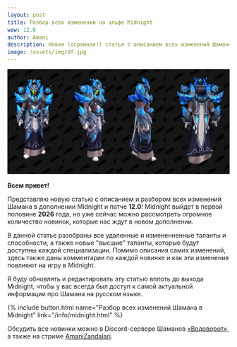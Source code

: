 ```yaml
---
layout: post
title: Разбор всех изменений на альфе Midnight
wow: 12.0
author: Amani
description: Новая (огромная!) статья с описанием всех изменений Шаманов в дополнении Midnight, с комментариями и разбором нюансов. 
image: /assets/img/df.jpg
---
```




<p align="center">
    <img src="/assets/img/mid1.jpg"> 
</p>

**Всем привет!**

Представляю новую статью с описанием и разбором всех изменений Шамана в дополнении Midnight и патче **12.0**! Midnight выйдет в первой половине **2026** года, но уже сейчас можно рассмотреть огромное количество новинок, которые нас ждут в новом дополнении.

В данной статье разобраны все удаленные и измененненные таланты и способности, а также новые "высшие" таланты, которые будут доступны каждой специализации. Помимо описания самих изменений, здесь также даны комментарии по каждой новинке и как эти изменения повлияют на игру в Midnight.

Я буду обновлять и редактировать эту статью вплоть до выхода Midnight, чтобы у вас всегда был доступ к самой актуальной информации про Шамана на русском языке.

<p></p>

{% include button.html name="Разбор всех изменений Шамана в Midnight" link="/info/midnight.html" %}  

<p></p>

Обсудить все новинки можно в Discord-сервере Шаманов [«Водоворот»](https://discord.gg/vodovorot), а также на стриме [AmaniZandalari](https://www.twitch.tv/amanizandalari).

